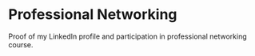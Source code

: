 # Professional Networking
Proof of my LinkedIn profile and participation in professional networking course.
